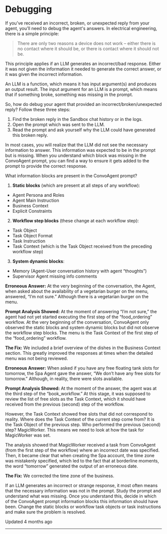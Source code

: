 # Debugging

If you’ve received an incorrect, broken, or unexpected reply from your agent, you’ll need to debug the agent's answers. In electrical engineering, there is a simple principle:

> There are only two reasons a device does not work – either there is no contact where it should be, or there is contact where it should not be.

This principle applies if an LLM generates an incorrect/bad response. Either it was not given the information it needed to generate the correct answer, or it was given the incorrect information.

An LLM is a function, which means it has input argument(s) and produces an output result. The input argument for an LLM is a prompt, which means that if something broke, something was missing in the prompt.

So, how do debug your agent that provided an incorrect/broken/unexpected reply? Follow these three steps:

1.  Find the broken reply in the Sandbox chat history or in the logs.
2.  Open the prompt which was sent to the LLM.
3.  Read the prompt and ask yourself why the LLM could have generated this broken reply.

In most cases, you will realize that the LLM did not see the necessary information to answer. This information was expected to be in the prompt but is missing. When you understand which block was missing in the ConvoAgent prompt, you can find a way to ensure it gets added to the prompt to provide the correct response.

What information blocks are present in the ConvoAgent prompt?

1.  **Static blocks** (which are present at all steps of any workflow):

*   Agent Persona and Roles
*   Agent Main Instruction
*   Business Context
*   Explicit Constraints

2.  **Workflow step blocks** (these change at each workflow step):

*   Task Object
*   Task Object Format
*   Task Instruction
*   Task Context (which is the Task Object received from the preceding workflow step)

3.  **System dynamic blocks**:

*   Memory (Agent-User conversation history with agent “thoughts”)
*   Supervisor Agent missing info comments

**Erroneous Answer:** At the very beginning of the conversation, the Agent, when asked about the availability of a vegetarian burger on the menu, answered, “I’m not sure.” Although there is a vegetarian burger on the menu.

**Prompt Analysis Showed:** At the moment of answering “I’m not sure,” the agent had not yet started executing the first step of the “food\_ordering” workflow. At the very beginning of the conversation, ConvoAgent only observed the static blocks and system dynamic blocks but did not observe the workflow step blocks. The menu is the Task Context of the first step of the “food\_ordering” workflow.

**The Fix:** We included a brief overview of the dishes in the Business Context section. This greatly improved the responses at times when the detailed menu was not being reviewed.

**Erroneous Answer:** When asked if you have any free floating tank slots for tomorrow, the Spa Agent gave the answer, “We don’t have any free slots for tomorrow.” Although, in reality, there were slots available.

**Prompt Analysis Showed:** At the moment of the answer, the agent was at the third step of the “book\_workflow.” At this stage, it was supposed to review the list of free slots as the Task Context, which it should have received from the previous (second) step of the workflow.

However, the Task Context showed free slots that did not correspond to reality. Where does the Task Context of the current step come from? It is the Task Object of the previous step. Who performed the previous (second) step? MagicWorker. This means we need to look at how the task for MagicWorker was set.

The analysis showed that MagicWorker received a task from ConvoAgent (from the first step of the workflow) where an incorrect date was specified. Then, it became clear that when creating the Spa account, the time zone was mistakenly specified, which led to the fact that at borderline moments, the word “tomorrow” generated the output of an erroneous date.

**The Fix:** We corrected the time zone of the business.

If an LLM generates an incorrect or strange response, it most often means that the necessary information was not in the prompt. Study the prompt and understand what was missing. Once you understand this, decide in which of the ConvoAgent prompt information blocks this information should have been. Change the static blocks or workflow task objects or task instructions and make sure the problem is resolved.

Updated 4 months ago

* * *
